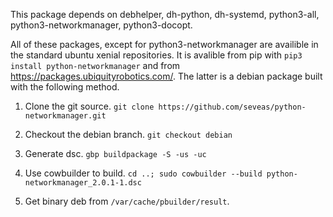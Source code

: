 This package depends on debhelper, dh-python, dh-systemd, python3-all, python3-networkmanager, python3-docopt.

All of these packages, except for python3-networkmanager are availible in the standard ubuntu xenial repositories. It is avalible from pip with `pip3 install python-networkmanager` and from https://packages.ubiquityrobotics.com/. The latter is a debian package built with the following method.

1. Clone the git source. `git clone https://github.com/seveas/python-networkmanager.git`

2. Checkout the debian branch. `git checkout debian`

3. Generate dsc. `gbp buildpackage -S -us -uc`

4. Use cowbuilder to build. `cd ..; sudo cowbuilder --build python-networkmanager_2.0.1-1.dsc`

5. Get binary deb from `/var/cache/pbuilder/result`.

